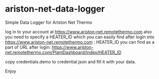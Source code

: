 # ariston-net-data-logger
Simple Data Logger for Ariston Net Thermo


log in to your account at https://www.ariston-net.remotethermo.com also you need to specify a HEATER_ID which you can easily find after login into https://www.ariston-net.remotethermo.com : HEATER_ID you can find as a part of URL after login: https://www.ariston-net.remotethermo.com/PlantDashboard/Index/HEATER_ID

copy credentials.demo to credential.json and fill it with your data.

Enjoy
